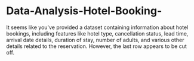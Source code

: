 # Data-Analysis-Hotel-Booking-
 It seems like you've provided a dataset containing information about hotel bookings, including features like hotel type, cancellation status, lead time, arrival date details, duration of stay, number of adults, and various other details related to the reservation. However, the last row appears to be cut off.  
